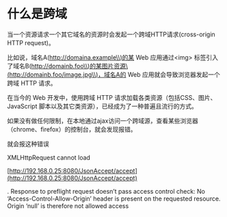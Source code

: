 # 什么是跨域

当一个资源请求一个其它域名的资源时会发起一个跨域HTTP请求\(cross-origin HTTP request\)。

比如说，域名A\([http://domaina.example\\)的某](http://domaina.example\)的某) Web 应用通过&lt;img&gt; 标签引入了域名B\([http://domainb.foo\\)的某图片资源\\(http://domainb.foo/image.jpg\\)，域名A的](http://domainb.foo\)的某图片资源\(http://domainb.foo/image.jpg\)，域名A的) Web 应用就会导致浏览器发起一个跨域 HTTP 请求。

在当今的 Web 开发中，使用跨域 HTTP 请求加载各类资源（包括CSS、图片、JavaScript 脚本以及其它类资源），已经成为了一种普遍且流行的方式。

如果没有做任何限制，在本地通过ajax访问一个跨域源，查看某些浏览器（chrome、firefox）的控制台，就会发现报错。

就会报这种错误

XMLHttpRequest cannot load

[http://192.168.0.25:8080/JsonAccept/accept](http://192.168.0.25:8080/JsonAccept/accept)

. Response to preflight request doesn’t pass access control check: No ‘Access-Control-Allow-Origin’ header is present on the requested resource. Origin ‘null’ is therefore not allowed access

